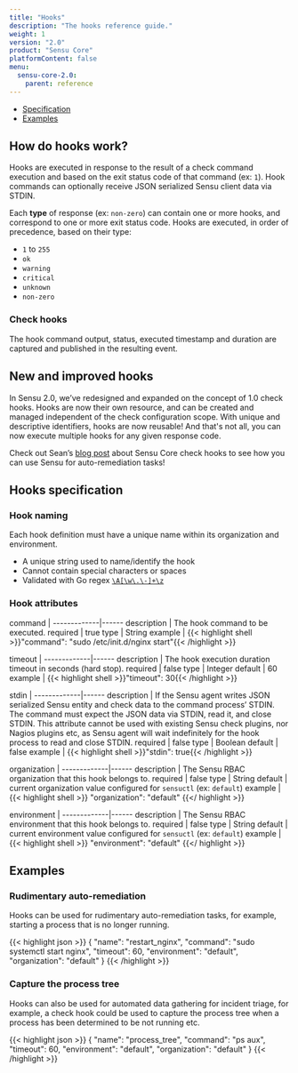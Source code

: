 ```yaml
---
title: "Hooks"
description: "The hooks reference guide."
weight: 1
version: "2.0"
product: "Sensu Core"
platformContent: false
menu:
  sensu-core-2.0:
    parent: reference
---
```


- [Specification](#hooks-specification)
- [Examples](#examples)

## How do hooks work?

Hooks are executed in response to the result of a check command execution
and based on the exit status code of that command (ex: `1`).
Hook commands can optionally receive JSON serialized Sensu client data via
STDIN.

Each **type** of response (ex: `non-zero`) can contain one or more hooks, and
correspond to one or more exit status code. Hooks are executed, in order of
precedence, based on their type:

* `1` to `255`
* `ok`
* `warning`
* `critical`
* `unknown`
* `non-zero`

### Check hooks

The hook command output, status, executed timestamp and duration are captured
and published in the resulting event. 

## New and improved hooks

In Sensu 2.0, we’ve redesigned and expanded on the concept of 1.0 check hooks.
Hooks are now their own resource, and can be created and managed independent of
the check configuration scope. With unique and descriptive identifiers, hooks
are now reusable! And that's not all, you can now execute multiple hooks for any
given response code.

Check out Sean’s [blog post][1] about Sensu Core check hooks to see how you can use
Sensu for auto-remediation tasks!

## Hooks specification

### Hook naming

Each hook definition must have a unique name within its organization and
environment.

* A unique string used to name/identify the hook
* Cannot contain special characters or spaces
* Validated with Go regex [`\A[\w\.\-]+\z`](https://regex101.com/r/zo9mQU/2)

### Hook attributes

command      | 
-------------|------
description  | The hook command to be executed.
required     | true
type         | String
example      | {{< highlight shell >}}"command": "sudo /etc/init.d/nginx start"{{< /highlight >}}

timeout      | 
-------------|------
description  | The hook execution duration timeout in seconds (hard stop).
required     | false
type         | Integer
default      | 60
example      | {{< highlight shell >}}"timeout": 30{{< /highlight >}}

stdin        | 
-------------|------
description  | If the Sensu agent writes JSON serialized Sensu entity and check data to the command process’ STDIN. The command must expect the JSON data via STDIN, read it, and close STDIN. This attribute cannot be used with existing Sensu check plugins, nor Nagios plugins etc, as Sensu agent will wait indefinitely for the hook process to read and close STDIN.
required     | false
type         | Boolean
default      | false
example      | {{< highlight shell >}}"stdin": true{{< /highlight >}}

organization | 
-------------|------ 
description  | The Sensu RBAC organization that this hook belongs to.
required     | false 
type         | String
default      | current organization value configured for `sensuctl` (ex: `default`) 
example      | {{< highlight shell >}}
  "organization": "default"
{{</ highlight >}}

environment  | 
-------------|------ 
description  | The Sensu RBAC environment that this hook belongs to.
required     | false 
type         | String 
default      | current environment value configured for `sensuctl` (ex: `default`) 
example      | {{< highlight shell >}}
  "environment": "default"
{{</ highlight >}}

## Examples

### Rudimentary auto-remediation

Hooks can be used for rudimentary auto-remediation tasks, for example, starting
a process that is no longer running.

{{< highlight json >}}
{
  "name": "restart_nginx",
  "command": "sudo systemctl start nginx",
  "timeout": 60,
  "environment": "default",
  "organization": "default"
}
{{< /highlight >}}

### Capture the process tree

Hooks can also be used for automated data gathering for incident triage, for
example, a check hook could be used to capture the process tree when a process
has been determined to be not running etc.

{{< highlight json >}}
{
  "name": "process_tree",
  "command": "ps aux",
  "timeout": 60,
  "environment": "default",
  "organization": "default"
}
{{< /highlight >}}

[1]: https://blog.sensuapp.org/using-check-hooks-a739a362961f